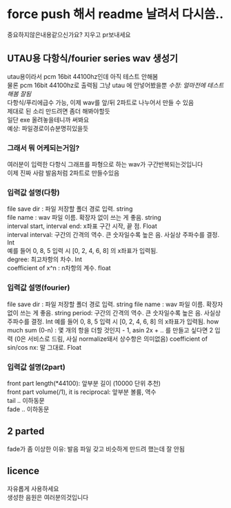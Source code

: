# force push 해서 readme 날려서 다시씀..
중요하지않은내용같으신가요? 지우고 pr보내세요

## UTAU용 다항식/fourier series wav 생성기
utau용이라서 pcm 16bit 44100hz인데 아직 테스트 안해봄  
물론 pcm 16bit 44100hz로 출력됨 그냥 utau 에 안넣어봤을뿐
*수정: 얼마전에 테스트해봄 잘됨*  
다항식/푸리에급수 가능, 이제 wav를 앞/뒤 2파트로 나누어서 만들 수 있음  
제대로 된 소리 만드려면 좀더 해봐야할듯   
일단 exe 올려놓을테니까 써봐요  
예상: 파일경로이슈분명히있을듯

### 그래서 뭐 어케되는거임?
여러분이 입력한 다항식 그래프를 파형으로 하는 wav가 구간반복되는것입니다  
이제 진짜 사람 발음처럼 2파트로 만들수있음  

### 입력값 설명(다항) 
file save dir : 파일 저장할 폴더 경로 입력. string  
file name : wav 파일 이름. 확장자 없이 쓰는 게 좋음. string  
interval start, interval end: x좌표 구간 시작, 끝 점. Float  
interval interval: 구간의 간격의 역수. 큰 숫자일수록 높은 음. 사실상 주파수를 결정. Int  
예를 들어 0, 8, 5 입력 시 [0, 2, 4, 6, 8] 의 x좌표가 입력됨.  
degree: 최고차항의 차수. Int  
coefficient of x^n : n차항의 계수. float

### 입력값 설명(fourier)

file save dir : 파일 저장할 폴더 경로 입력. string
file name : wav 파일 이름. 확장자 없이 쓰는 게 좋음. string
period: 구간의 간격의 역수. 큰 숫자일수록 높은 음. 사실상 주파수를 결정. Int 예를 들어 0, 8, 5 입력 시 [0, 2, 4, 6, 8] 의 x좌표가 입력됨.
how much sum (0-n) : 몇 개의 항을 더할 것인지 - 1, asin 2x + .. 를 만들고 싶다면 2 입력 (0은 서비스로 드림, 사실 normalize돼서 상수항은 의미없음)
coefficient of sin/cos nx: 말 그대로. Float

### 입력값 설명(2part)
front part length(*44100): 앞부분 길이 (10000 단위 추천)  
front part volume(/1), it is reciprocal: 앞부분 볼륨, 역수  
tail .. 이하동문  
fade .. 이하동문

## 2  parted
fade가 좀 이상한 이유: 발음 파일 갖고 비슷하게 만드려 했는데 잘 안됨  

## licence
자유롭게 사용하세요  
생성한 음원은 여러분의것입니다
